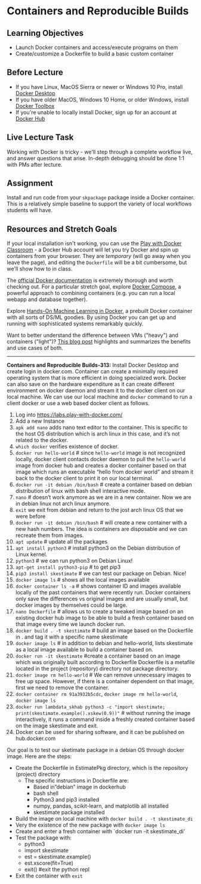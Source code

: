 # Containers and Reproducible Builds

## Learning Objectives

- Launch Docker containers and access/execute programs on them
- Create/customize a Dockerfile to build a basic custom container

## Before Lecture

- If you have Linux, MacOS Sierra or newer or Windows 10 Pro, install
  [Docker Desktop](https://www.docker.com/products/docker-desktop)
- If you have older MacOS, Windows 10 Home, or older Windows, install
  [Docker Toolbox](https://docs.docker.com/toolbox/overview/)
- If you're unable to locally install Docker, sign up for an account at
  [Docker Hub](https://hub.docker.com/)

## Live Lecture Task

Working with Docker is tricky - we'll step through a complete workflow live, and
answer questions that arise. In-depth debugging should be done 1:1 with PMs
after lecture.

## Assignment

Install and run code from your `skpackage` package inside a Docker container.
This is a relatively simple baseline to support the variety of local workflows
students will have.

## Resources and Stretch Goals

If your local installation isn't working, you can use the [Play with Docker
Classroom](https://training.play-with-docker.com/) - a Docker Hub account will
let you try Docker and spin up containers from your browser. They are
*temporary* (will go away when you leave the page), and editing the `Dockerfile`
will be a bit cumbersome, but we'll show how to in class.

The [official Docker documentation](https://docs.docker.com/) is extremely
thorough and worth checking out. For a particular stretch goal, explore
[Docker Compose](https://docs.docker.com/compose/), a powerful approach to
combining containers (e.g. you can run a local webapp and database together).

Explore [Hands-On Machine Learning in Docker](https://github.com/ageron/handson-ml/tree/master/docker),
a prebuilt Docker container with all sorts of DS/ML goodies. By using Docker you
can get up and running with sophisticated systems remarkably quickly.

Want to better understand the difference between VMs ("heavy") and containers
("light")? [This blog post](https://www.backblaze.com/blog/vm-vs-containers/)
highlights and summarizes the benefits and use cases of both.

___

**Containers and Reproducible Builds-313:** 
Install Docker Desktop and create login in docker.com. Container can create a minimally required operating system that is more efficient in doing specialized work. Docker can also save on the hardware expenditure as it can create different environment on docker daemon and stream it to the docker client on our local machine. We can use our local machine and `docker` command to run a client docker or use a web based docker client as follows.
1. Log into https://labs.play-with-docker.com/
2. Add a new Instance
3. `apk add nano` adds nano text editor to the container. This is specific to the host OS distribution which is arch linux in this case, and it’s not related to the docker.
4. `which docker` verifies existence of docker.
5. `docker run hello-world`        # since `hello-world` image is not recognized locally, docker client contacts docker daemon to pull the `hello-world` image from docker hub and creates a docker container based on that image which runs an executable “hello from docker world” and stream it back to the docker client to print it on our local terminal.
6. `docker run -it debian /bin/bash`        # create a container based on debian distribution of linux with bash shell interactive mode.
7. `nano`                # doesn’t work anymore as we are in a new container. Now we are in debian linux not arch linux anymore.
8. `exit` we exit from debian and return to the jost arch linux OS that we were before
9. `docker run -it debian /bin/bash`        # will create a new container with a new hash numbers. The idea is containers are disposable and we can recreate them from images.
10. `apt update`                # update all the packages
11. `apt install python3`        # install python3 on the Debian distribution of Linux kernel.
12. `python3`                # we can run python3 on Debian Linux!
13. `apt-get install python3-pip`        # to get pip3
14. `pip3 install skestimate`        # we can test our package on Debian. Nice!
15. `docker image ls`        # shows all the local images available
16. `docker container ls -a`        # shows container ID and images available locally of the past containers that were recently run. Docker containers only save the differences vs original images and are usually small, but docker images by themselves could be large.
17.  `nano Dockerfile`        # allows us to create a tweaked image based on an existing docker hub image to be able to build a fresh container based on that image every time we launch docker run.
18.  `docker build . -t skestimate`                # build an image based on the Dockerfile in . and tag it with a specific name skestimate
19.  `docker image ls`        # in addition to debian and hello-world, lists skestimate as a local image available to build a container based on.
20.  `docker run -it skestimate`        #create a container based on an image which was originally built according to Dockerfile Dockerfile is a metafile located in the project (repository) directory not package directory. 
21. `docker image rm hello-world`        # We can remove unnecessary images to free up space. However, if there is a container dependent on that image, first we need to remove the container.
22. `docker container rm 91a3932b5cdc`, `docker image rm hello-world`, `docker image ls`
23. `docker run lambdata_skhab python3 -c "import skestimate; print(skestimate.example().xskew(0.9))"`        # without running the image interactively, it runs a command inside a freshly created container based on the image skestimate and exit.
24. Docker can be used for sharing software, and it can be published on hub.docker.com


Our goal is to test our sketimate package in a debian OS through docker image.
Here are the steps:
* Create the Dockerfile in EstimatePkg directory, which is the repository (project) directory
   * The specific instructions in Dockerfile are:
      * Based in”debian” image in dockerhub
      * bash shell
      * Python3 and pip3 installed
      * numpy, pandas, scikit-learn,  and matplotlib all installed
      * skestimate package installed
* Build the image on local machine with `docker build . -t skestimate_di`
* Very the existence of the new package with `docker image ls`
* Create and enter a fresh container with `docker run -it skestimate_di’
* Test the package with:
   * python3
   * import skestimate
   * est = skestimate.example()
   * est.xscore(fit=True)
   * exit()        #exit the python repl
* Exit the container with `exit`
